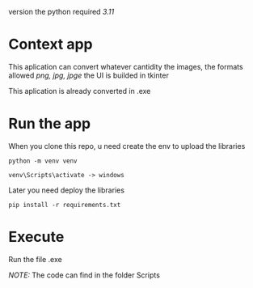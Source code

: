 version the python required _3.11_

# Context app

This aplication can convert whatever cantidity the images, the formats allowed _png, jpg, jpge_ the UI is builded in tkinter

This aplication is already converted in .exe

# Run the app

When you clone this repo, u need create the env to upload the libraries

```
python -m venv venv

venv\Scripts\activate -> windows
```

Later you need deploy the libraries

```
pip install -r requirements.txt
```

# Execute

Run the file .exe

_NOTE:_ The code can find in the folder Scripts
